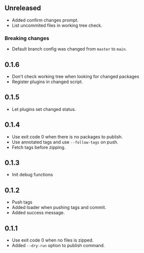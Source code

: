 ## Unreleased
- Added confirm changes prompt.
- List uncommited files in working tree check.

### Breaking changes
- Default branch config was changed from `master` to `main`.

## 0.1.6
- Don't check working tree when looking for changed packages
- Register plugins in changed script.

## 0.1.5
- Let plugins set changed status.

## 0.1.4
- Use exit code 0 when there is no packages to publish.
- Use annotated tags and use `--follow-tags` on push.
- Fetch tags before zipping.

## 0.1.3
- Init debug functions

## 0.1.2
- Push tags
- Added loader when pushing tags and commit.
- Added success message.

## 0.1.1
- Use exit code 0 when no files is zipped.
- Added `--dry-run` option to publish command.
